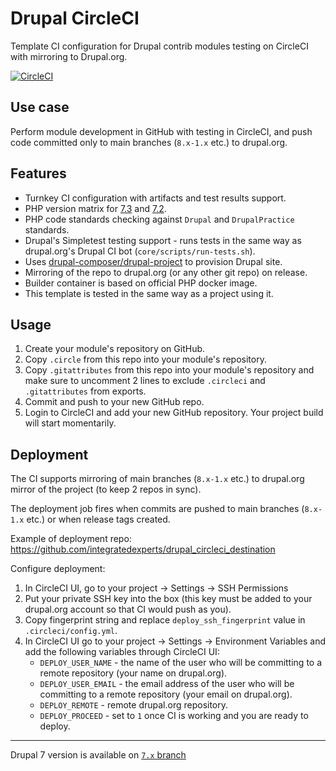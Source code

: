 # Drupal CircleCI
Template CI configuration for Drupal contrib modules testing on CircleCI
with mirroring to Drupal.org. 

[![CircleCI](https://circleci.com/gh/integratedexperts/drupal_circleci.svg?style=shield)](https://circleci.com/gh/integratedexperts/drupal_circleci)

## Use case
Perform module development in GitHub with testing in CircleCI, and push code 
committed only to main branches (`8.x-1.x` etc.) to drupal.org.

## Features
- Turnkey CI configuration with artifacts and test results support.
- PHP version matrix for [7.3](https://www.php.net/supported-versions.php) and [7.2](https://www.php.net/supported-versions.php).
- PHP code standards checking against `Drupal` and `DrupalPractice` standards.
- Drupal's Simpletest testing support - runs tests in the same way as 
  drupal.org's Drupal CI bot (`core/scripts/run-tests.sh`).
- Uses [drupal-composer/drupal-project](https://github.com/drupal-composer/drupal-project) 
  to provision Drupal site.
- Mirroring of the repo to drupal.org (or any other git repo) on release.  
- Builder container is based on official PHP docker image.
- This template is tested in the same way as a project using it.

## Usage
1. Create your module's repository on GitHub.
2. Copy `.circle` from this repo into your module's repository.
3. Copy `.gitattributes` from this repo into your module's repository and 
   make sure to uncomment 2 lines to exclude `.circleci` and `.gitattributes`
   from exports.
4. Commit and push to your new GitHub repo.
5. Login to CircleCI and add your new GitHub repository. Your project build will 
   start momentarily.
   
## Deployment
The CI supports mirroring of main branches (`8.x-1.x` etc.) to drupal.org mirror 
of the project (to keep 2 repos in sync). 

The deployment job fires when commits are pushed to main branches 
(`8.x-1.x` etc.) or when release tags created. 

Example of deployment repo: https://github.com/integratedexperts/drupal_circleci_destination

Configure deployment:
1. In CircleCI UI, go to your project -> Settings -> SSH Permissions
2. Put your private SSH key into the box (this key must be added to your 
   drupal.org account so that CI would push as you).  
3. Copy fingerprint string and replace `deploy_ssh_fingerprint` value in 
   `.circleci/config.yml`.
4. In CircleCI UI go to your project -> Settings -> Environment Variables and 
   add the following variables through CircleCI UI:
   - `DEPLOY_USER_NAME` - the name of the user who will be committing to a 
     remote repository (your name on drupal.org).  
   - `DEPLOY_USER_EMAIL` - the email address of the user who will be committing 
     to a remote repository (your email on drupal.org).
   - `DEPLOY_REMOTE` - remote drupal.org repository.
   - `DEPLOY_PROCEED` - set to `1` once CI is working and you are ready to 
     deploy.
        
----
Drupal 7 version is available on [`7.x` branch](https://github.com/integratedexperts/drupal_circleci/tree/7.x)
